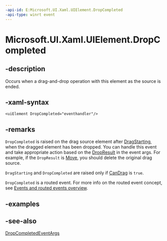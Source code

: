 ```yaml
---
-api-id: E:Microsoft.UI.Xaml.UIElement.DropCompleted
-api-type: winrt event
---
```


<!-- Event syntax
public event Windows.Foundation.TypedEventHandler DropCompleted<Microsoft.UI.Xaml.UIElement,  Microsoft.UI.Xaml.DropCompletedEventArgs>
-->

# Microsoft.UI.Xaml.UIElement.DropCompleted

## -description

Occurs when a drag-and-drop operation with this element as the source is ended.

## -xaml-syntax

```xaml
<uiElement DropCompleted="eventhandler"/>
```

## -remarks

`DropCompleted` is raised on the drag source element after [DragStarting](uielement_dragstarting.md), when the dragged element has been dropped. You can handle this event and take appropriate action based on the [DropResult](dropcompletedeventargs_dropresult.md) in the event args. For example, if the `DropResult` is [Move](/uwp/api/windows.applicationmodel.datatransfer.datapackageoperation), you should delete the original drag source.

`DragStarting` and `DropCompleted` are raised only if [CanDrag](uielement_candrag.md) is `true`.

`DropCompleted` is a routed event. For more info on the routed event concept, see [Events and routed events overview](/windows/uwp/xaml-platform/events-and-routed-events-overview).

## -examples

## -see-also

[DropCompletedEventArgs](dropcompletedeventargs.md)
